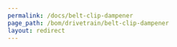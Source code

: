 ```yaml
---
permalink: /docs/belt-clip-dampener
page_path: /bom/drivetrain/belt-clip-dampener
layout: redirect
---
```


